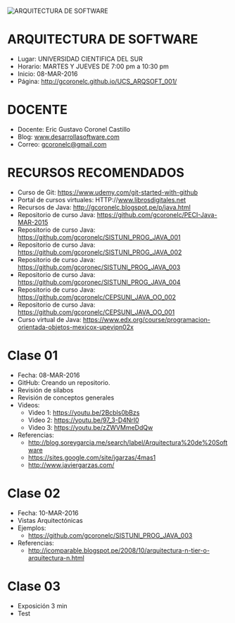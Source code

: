 ![ARQUITECTURA DE SOFTWARE](https://raw.githubusercontent.com/gcoronelc/UCS_ARQSOFT_001/master/arqsoft.jpg)

# ARQUITECTURA DE SOFTWARE

- Lugar: UNIVERSIDAD CIENTIFICA DEL SUR
- Horario: MARTES Y JUEVES DE 7:00 pm a 10:30 pm
- Inicio: 08-MAR-2016
- Página: http://gcoronelc.github.io/UCS_ARQSOFT_001/


# DOCENTE

- Docente: Eric Gustavo Coronel Castillo
- Blog: www.desarrollasoftware.com
- Correo: gcoronelc@gmail.com

# RECURSOS RECOMENDADOS

- Curso de Git: https://www.udemy.com/git-started-with-github
- Portal de cursos virtuales: HTTP://www.librosdigitales.net
- Recursos de Java: http://gcoronelc.blogspot.pe/p/java.html
- Repositorio de curso Java: https://github.com/gcoronelc/PECI-Java-MAR-2015
- Repositorio de curso Java: https://github.com/gcoronelc/SISTUNI_PROG_JAVA_001
- Repositorio de curso Java: https://github.com/gcoronelc/SISTUNI_PROG_JAVA_002
- Repositorio de curso Java: https://github.com/gcoronec/SISTUNI_PROG_JAVA_003
- Repositorio de curso Java: https://github.com/gcoronec/SISTUNI_PROG_JAVA_004
- Repositorio de curso Java: https://github.com/gcoronelc/CEPSUNI_JAVA_OO_002
- Repositorio de curso Java: https://github.com/gcoronelc/CEPSUNI_JAVA_OO_001
- Curso virtual de Java: https://www.edx.org/course/programacion-orientada-objetos-mexicox-upevipn02x


# Clase 01

- Fecha: 08-MAR-2016
- GitHub: Creando un repositorio.
- Revisión de silabos
- Revisión de conceptos generales
- Videos:
  - Video 1: https://youtu.be/2Bcbls0bBzs
  - Video 2: https://youtu.be/97_3-D4NrI0
  - Video 3: https://youtu.be/zZWVMmeDdQw
- Referencias:
  - http://blog.soreygarcia.me/search/label/Arquitectura%20de%20Software
  - https://sites.google.com/site/jgarzas/4mas1
  - http://www.javiergarzas.com/

# Clase 02

- Fecha: 10-MAR-2016
- Vistas Arquitectónicas
- Ejemplos: 
  - https://github.com/gcoronelc/SISTUNI_PROG_JAVA_003
- Referencias:
  - http://icomparable.blogspot.pe/2008/10/arquitectura-n-tier-o-arquitectura-n.html
  
  
# Clase 03

- Exposición 3 min
- Test 


